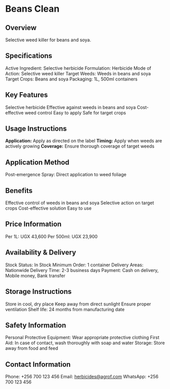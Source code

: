 # Beans Clean

## Overview
Selective weed killer for beans and soya.

## Specifications
Active Ingredient: Selective herbicide
Formulation: Herbicide
Mode of Action: Selective weed killer
Target Weeds: Weeds in beans and soya
Target Crops: Beans and soya
Packaging: 1L, 500ml containers

## Key Features
Selective herbicide
Effective against weeds in beans and soya
Cost-effective weed control
Easy to apply
Safe for target crops

## Usage Instructions
**Application:** Apply as directed on the label
**Timing:** Apply when weeds are actively growing
**Coverage:** Ensure thorough coverage of target weeds

## Application Method
Post-emergence Spray: Direct application to weed foliage

## Benefits
Effective control of weeds in beans and soya
Selective action on target crops
Cost-effective solution
Easy to use

## Price Information
Per 1L: UGX 43,600
Per 500ml: UGX 23,900

## Availability & Delivery
Stock Status: In Stock
Minimum Order: 1 container
Delivery Areas: Nationwide
Delivery Time: 2-3 business days
Payment: Cash on delivery, Mobile money, Bank transfer

## Storage Instructions
Store in cool, dry place
Keep away from direct sunlight
Ensure proper ventilation
Shelf life: 24 months from manufacturing date

## Safety Information
Personal Protective Equipment: Wear appropriate protective clothing
First Aid: In case of contact, wash thoroughly with soap and water
Storage: Store away from food and feed

## Contact Information
Phone: +256 700 123 456
Email: herbicides@agrof.com
WhatsApp: +256 700 123 456